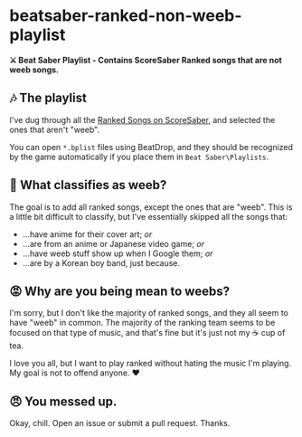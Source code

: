 # beatsaber-ranked-non-weeb-playlist
**⚔ Beat Saber Playlist - Contains ScoreSaber Ranked songs that are not weeb songs.**

## 🎶 The playlist
I've dug through all the [Ranked Songs on ScoreSaber](https://scoresaber.com/), and selected the ones that aren't "weeb".

You can open `*.bplist` files using BeatDrop, and they should be recognized by the game automatically if you place them in `Beat Saber\Playlists`.

## 🤔 What classifies as weeb?
The goal is to add all ranked songs, except the ones that are "weeb". This is a little bit difficult to classify, but I've essentially skipped all the songs that:
- ...have anime for their cover art; *or*
- ...are from an anime or Japanese video game; *or*
- ...have weeb stuff show up when I Google them; *or*
- ...are by a Korean boy band, just because.

## 😡 Why are you being mean to weebs?
I'm sorry, but I don't like the majority of ranked songs, and they all seem to have "weeb" in common. The majority of the ranking team seems to be focused on that type of music, and that's fine but it's just not my ☕ cup of tea.

I love you all, but I want to play ranked without hating the music I'm playing. My goal is not to offend anyone. ♥

## 😠 You messed up.
Okay, chill. Open an issue or submit a pull request. Thanks.
